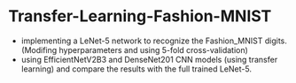 # Transfer-Learning-Fashion-MNIST
- implementing a LeNet-5 network to recognize the Fashion_MNIST digits.(Modifing hyperparameters and using 5-fold cross-validation)
- using EfficientNetV2B3 and DenseNet201 CNN models (using transfer learning) and compare the 
results with the full trained LeNet-5.
